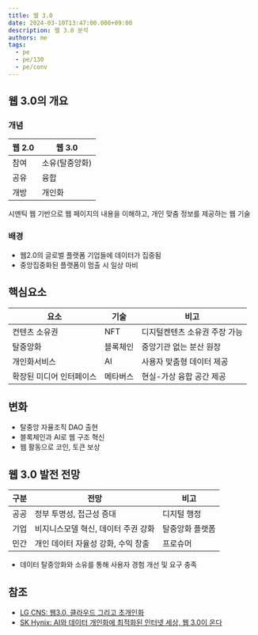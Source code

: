 ```yaml
---
title: 웹 3.0
date: 2024-03-10T13:47:00.000+09:00
description: 웹 3.0 분석
authors: me
tags:
  - pe
  - pe/130
  - pe/conv
---
```


## 웹 3.0의 개요

### 개념

| 웹 2.0 | 웹 3.0 |
| --- | --- |
| 참여 | 소유(탈중앙화) |
| 공유 | 융합  |
| 개방 | 개인화|

시멘틱 웹 기반으로 웹 페이지의 내용을 이해하고, 개인 맞춤 정보를 제공하는 웹 기술

### 배경

- 웹2.0의 글로벌 플랫폼 기업들에 데이터가 집중됨
- 중앙집중화된 플랫폼이 멈출 시 일상 마비

## 핵심요소

| 요소 | 기술 | 비고 |
| --- | --- | --- |
| 컨텐츠 소유권 | NFT | 디지털켄텐츠 소유권 주장 가능 |
| 탈중앙화| 블록체인 | 중앙기관 없는 분산 원장 |
| 개인화서비스 | AI | 사용자 맞춤형 데이터 제공 |
| 확장된 미디어 인터페이스 | 메타버스 | 현실-가상 융합 공간 제공 |

## 변화

- 탈중앙 자율조직 DAO 출현
- 블록체인과 AI로 웹 구조 혁신
- 웹 활동으로 코인, 토큰 보상

## 웹 3.0 발전 전망

| 구분 | 전망 | 비고 |
| --- | --- | --- |
| 공공 | 정부 투명성, 접근성 증대 | 디지털 행정 |
| 기업 | 비지니스모델 혁신, 데이터 주권 강화 | 탈중앙화 플랫폼 |
| 민간 | 개인 데이터 자율성 강화, 수익 창출 | 프로슈머 |

- 데이터 탈중앙화와 소유를 통해 사용자 경험 개선 및 요구 충족

## 참조

- [LG CNS: 웹3.0, 클라우드 그리고 초개인화](https://connect.lgcns.com/NC023_web3)
- [SK Hynix: AI와 데이터 개인화에 최적화된 인터넷 세상, 웹 3.0이 온다](https://news.skhynix.co.kr/post/big-tech-4-web3)
